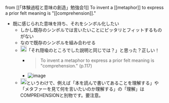 
from [[「体験過程と意味の創造」勉強会1]]
To invent a [[metaphor]] to express a prior felt meaning is "[[comprehension]]."
- 既に感じられた意味を持ち、それをシンボル化したい
    - しかし既存のシンボルでは言いたいことにピッタリとフィットするものがない
    - なので既存のシンボルを組み合わせる
    - <img src='https://scrapbox.io/api/pages/nishio/nishio/icon' alt='nishio.icon' height="19.5"/>「それ隠喩のところでした説明と同じでは？」と思った？正しい！
        - > To invent a metaphor to express a prior felt meaning is "comprehension." (p.117)
        - ![image](https://gyazo.com/73018abef8816d7d394a9c55c94a5b89/thumb/1000)
    - <img src='https://scrapbox.io/api/pages/nishio/nishio/icon' alt='nishio.icon' height="19.5"/>というわけで、例えば「本を読んで書いてあることを理解する」や「メタファーを見て何を言いたいのか理解する」の「理解」はCOMPREHENSIONと別物です。要注意。
